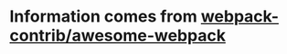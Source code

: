 # Information comes from [webpack-contrib/awesome-webpack](https://github.com/webpack-contrib/awesome-webpack)

